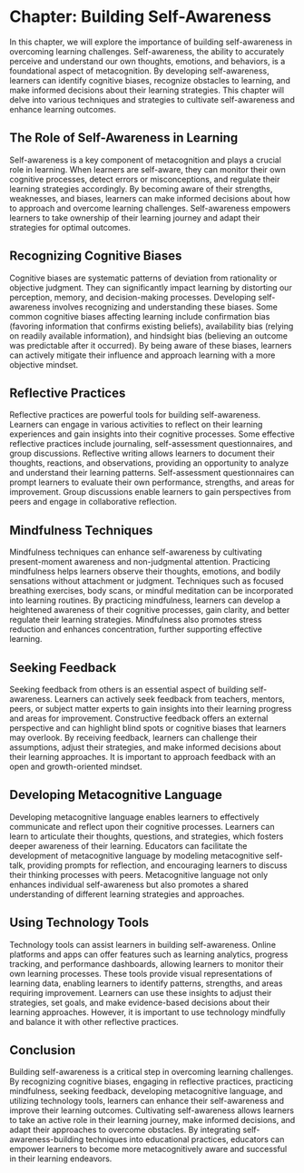 Chapter: Building Self-Awareness
================================

In this chapter, we will explore the importance of building self-awareness in overcoming learning challenges. Self-awareness, the ability to accurately perceive and understand our own thoughts, emotions, and behaviors, is a foundational aspect of metacognition. By developing self-awareness, learners can identify cognitive biases, recognize obstacles to learning, and make informed decisions about their learning strategies. This chapter will delve into various techniques and strategies to cultivate self-awareness and enhance learning outcomes.

The Role of Self-Awareness in Learning
--------------------------------------

Self-awareness is a key component of metacognition and plays a crucial role in learning. When learners are self-aware, they can monitor their own cognitive processes, detect errors or misconceptions, and regulate their learning strategies accordingly. By becoming aware of their strengths, weaknesses, and biases, learners can make informed decisions about how to approach and overcome learning challenges. Self-awareness empowers learners to take ownership of their learning journey and adapt their strategies for optimal outcomes.

Recognizing Cognitive Biases
----------------------------

Cognitive biases are systematic patterns of deviation from rationality or objective judgment. They can significantly impact learning by distorting our perception, memory, and decision-making processes. Developing self-awareness involves recognizing and understanding these biases. Some common cognitive biases affecting learning include confirmation bias (favoring information that confirms existing beliefs), availability bias (relying on readily available information), and hindsight bias (believing an outcome was predictable after it occurred). By being aware of these biases, learners can actively mitigate their influence and approach learning with a more objective mindset.

Reflective Practices
--------------------

Reflective practices are powerful tools for building self-awareness. Learners can engage in various activities to reflect on their learning experiences and gain insights into their cognitive processes. Some effective reflective practices include journaling, self-assessment questionnaires, and group discussions. Reflective writing allows learners to document their thoughts, reactions, and observations, providing an opportunity to analyze and understand their learning patterns. Self-assessment questionnaires can prompt learners to evaluate their own performance, strengths, and areas for improvement. Group discussions enable learners to gain perspectives from peers and engage in collaborative reflection.

Mindfulness Techniques
----------------------

Mindfulness techniques can enhance self-awareness by cultivating present-moment awareness and non-judgmental attention. Practicing mindfulness helps learners observe their thoughts, emotions, and bodily sensations without attachment or judgment. Techniques such as focused breathing exercises, body scans, or mindful meditation can be incorporated into learning routines. By practicing mindfulness, learners can develop a heightened awareness of their cognitive processes, gain clarity, and better regulate their learning strategies. Mindfulness also promotes stress reduction and enhances concentration, further supporting effective learning.

Seeking Feedback
----------------

Seeking feedback from others is an essential aspect of building self-awareness. Learners can actively seek feedback from teachers, mentors, peers, or subject matter experts to gain insights into their learning progress and areas for improvement. Constructive feedback offers an external perspective and can highlight blind spots or cognitive biases that learners may overlook. By receiving feedback, learners can challenge their assumptions, adjust their strategies, and make informed decisions about their learning approaches. It is important to approach feedback with an open and growth-oriented mindset.

Developing Metacognitive Language
---------------------------------

Developing metacognitive language enables learners to effectively communicate and reflect upon their cognitive processes. Learners can learn to articulate their thoughts, questions, and strategies, which fosters deeper awareness of their learning. Educators can facilitate the development of metacognitive language by modeling metacognitive self-talk, providing prompts for reflection, and encouraging learners to discuss their thinking processes with peers. Metacognitive language not only enhances individual self-awareness but also promotes a shared understanding of different learning strategies and approaches.

Using Technology Tools
----------------------

Technology tools can assist learners in building self-awareness. Online platforms and apps can offer features such as learning analytics, progress tracking, and performance dashboards, allowing learners to monitor their own learning processes. These tools provide visual representations of learning data, enabling learners to identify patterns, strengths, and areas requiring improvement. Learners can use these insights to adjust their strategies, set goals, and make evidence-based decisions about their learning approaches. However, it is important to use technology mindfully and balance it with other reflective practices.

Conclusion
----------

Building self-awareness is a critical step in overcoming learning challenges. By recognizing cognitive biases, engaging in reflective practices, practicing mindfulness, seeking feedback, developing metacognitive language, and utilizing technology tools, learners can enhance their self-awareness and improve their learning outcomes. Cultivating self-awareness allows learners to take an active role in their learning journey, make informed decisions, and adapt their approaches to overcome obstacles. By integrating self-awareness-building techniques into educational practices, educators can empower learners to become more metacognitively aware and successful in their learning endeavors.
